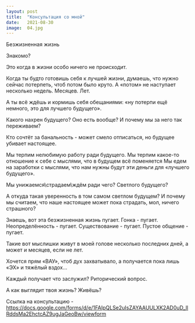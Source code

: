 ```yaml
---
layout: post
title:  "Консультация со мной"
date:   2021-08-30
image:  04.jpg
---
```


Безжизненная жизнь
⠀

Знакомо?
⠀

Это когда в жизни особо ничего не происходит.


Когда ты будто готовишь себя к лучшей жизни, думаешь, что нужно сейчас потерпеть, чтоб потом было круто.
А «потом» не наступает несколько недель.
Месяцев.
Лет.
⠀

А ты всё ждёшь и кормишь себя обещаниями: «ну потерпи ещё немного, это для лучшего будущего».


Какого нахрен будущего?
Оно есть вообще?
И почему мы за него так переживаем?
⠀

Кто сочтёт за банальность - может смело отписаться, но будущее убивает настоящее.
⠀

Мы терпим нелюбимую работу ради будущего.
Мы терпим какое-то отношение к себе с мыслями, что в будущем всё поменяется
Мы едем на заработки с мыслями, что нам нужны будут эти деньги для «лучшего будущего».


Мы унижаемся\страдаем\ждём ради чего? Светлого будущего?
⠀

А откуда такая уверенность в том самом светлом будущем? И почему мы считаем, что наше настоящее может пока страдать, мол, ничего страшного?
⠀

Знаешь, вот эта безжизненная жизнь пугает.
Гонка - пугает.
Неопределённость - пугает.
Существование - пугает.
Пустое общение - пугает.
⠀

Такие вот мыслишки живут в моей голове несколько последних дней, а может и месяцев, если не лет.
⠀

Хочется прям «ВАУ», чтоб дух захватывало, а получается пока лишь «ЭХ» и тяжёлый вздох…
⠀

Каждый получает что заслужил? Риторический вопрос.
⠀

А как выглядит твоя жизнь? Живёшь?


Ссылка на консультацию - https://docs.google.com/forms/d/e/1FAIpQLSe2uIsZAYAAUULXK2AD0uD_llRddsMa2EhctcAZ9ugJaGeoBw/viewform

